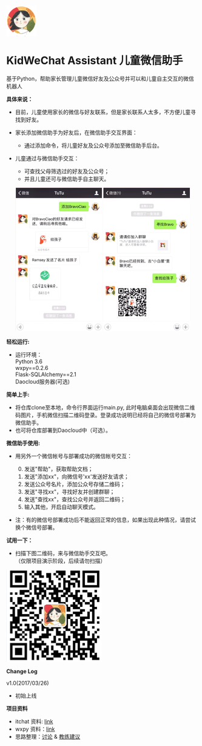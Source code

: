 ![小头像](https://github.com/hunshiouren/KidWeChat/blob/master/resources/%E5%B0%8F%E5%A4%B4%E5%83%8F.png)   
# KidWeChat Assistant 儿童微信助手 #  

基于Python，帮助家长管理儿童微信好友及公众号并可以和儿童自主交互的微信机器人


**具体来说：**  

- 目前，儿童使用家长的微信与好友联系，但是家长联系人太多，不方便儿童寻找到好友。  

- 家长添加微信助手为好友后，在微信助手交互界面：  

	- 通过添加命令，将儿童好友及公众号添加至微信助手后台。 
 
- 儿童通过与微信助手交互：  

	- 可查找父母筛选过的好友及公众号；  
	- 并且儿童还可与微信助手自主聊天。

   ![功能展示0](https://github.com/hunshiouren/KidWeChat/blob/master/resources/%E5%8A%9F%E8%83%BD%E6%BC%94%E7%A4%BA0.png)  ![功能展示1](https://github.com/hunshiouren/KidWeChat/blob/master/resources/%E5%8A%9F%E8%83%BD%E6%BC%94%E7%A4%BA1.png)

**轻松运行:**  

- 运行环境：  
Python 3.6  
wxpy==0.2.6   
Flask-SQLAlchemy==2.1  
Daocloud服务器(可选) 

**简单上手:**

- 将仓库clone至本地，命令行界面运行main.py, 此时电脑桌面会出现微信二维码图片，手机微信扫描二维码登录。登录成功说明已经将自己的微信号部署为微信助手。  
- 也可将仓库部署到Daocloud中（可选）。


**微信助手使用:**   

- 用另外一个微信帐号与部署成功的微信帐号交互：  

	0. 发送"帮助"，获取帮助文档；  
	1. 发送"添加xx"，向微信号'xx'发送好友请求；  
	2. 发送公众号名片，添加公众号存储二维码；  
	3. 发送"寻找xx"，寻找好友并创建群聊；  
	4. 发送"查找xx"，查找公众号并返回二维码；  
	5. 输入其他，开启自动聊天模式。

- 注：有的微信号部署成功后不能返回正常的信息，如果出现此种情况，请尝试换个微信号部署。  


**试用一下：**  
- 扫描下图二维码，来与微信助手交互吧。  
  （仅限项目演示阶段，后续请勿扫描） 
 
![TuTu](https://github.com/hunshiouren/KidWeChat/blob/master/resources/%E5%B0%8F%E4%BA%8C%E7%BB%B4%E7%A0%81.png)


**Change Log**  

  v1.0(2017/03/26)  

   - 初始上线
 


**项目资料** 
 
- itchat 资料: [link](https://github.com/hunshiouren/KidWeChat/issues/5)
- wxpy 资料：[link](https://github.com/hunshiouren/Py103/blob/master/Chap9/note/wxpy.ipynb)
- 思路整理：[讨论](https://github.com/hunshiouren/KidWeChat/issues/3) & [教练建议](https://github.com/hunshiouren/KidWeChat/issues/6)
   